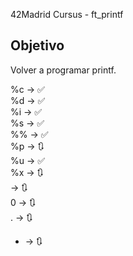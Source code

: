 42Madrid Cursus - ft_printf

## Objetivo

Volver a programar printf.

%c -> ✅<br/>
%d -> ✅<br/>
%i -> ✅<br/>
%s -> ✅<br/>
%% -> ✅<br/>
%p -> 🔃<br/>
%u -> ✅<br/>
%x -> 🔃<br/>
-> 🔃<br/>
0 -> 🔃<br/>
. -> 🔃<br/>
* -> 🔃<br/>
